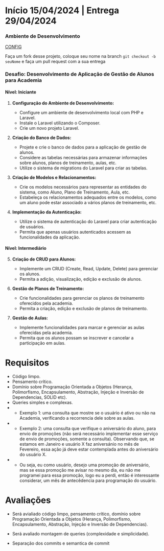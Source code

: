 # Início 15/04/2024 | Entrega 29/04/2024

### Ambiente de Desenvolvimento
[CONFIG](./CONFIG.md)

Faça um fork desse projeto, coloque seu nome na branch `git checkout -b seuNome` e faça um pull request com a sua entrega

### Desafio: Desenvolvimento de Aplicação de Gestão de Alunos para Academia

#### Nível: Iniciante

1.  **Configuração do Ambiente de Desenvolvimento:**
    
    -   Configure um ambiente de desenvolvimento local com PHP e Laravel.
    -   Instale o Laravel utilizando o Composer.
    -   Crie um novo projeto Laravel.
2.  **Criação do Banco de Dados:**
    
    -   Projete e crie o banco de dados para a aplicação de gestão de alunos.
    -   Considere as tabelas necessárias para armazenar informações sobre alunos, planos de treinamento, aulas, etc.
    -   Utilize o sistema de migrations do Laravel para criar as tabelas.
3.  **Criação de Modelos e Relacionamentos:**
    
    -   Crie os modelos necessários para representar as entidades do sistema, como Aluno, Plano de Treinamento, Aula, etc.
    -   Estabeleça os relacionamentos adequados entre os modelos, como um aluno pode estar associado a vários planos de treinamento, etc.
4.  **Implementação da Autenticação:**
    
    -   Utilize o sistema de autenticação do Laravel para criar autenticação de usuários.
    -   Permita que apenas usuários autenticados acessem as funcionalidades da aplicação.

#### Nível: Intermediário

5.  **Criação de CRUD para Alunos:**
    
    -   Implemente um CRUD (Create, Read, Update, Delete) para gerenciar os alunos.
    -   Permita a adição, visualização, edição e exclusão de alunos.
6.  **Gestão de Planos de Treinamento:**
    
    -   Crie funcionalidades para gerenciar os planos de treinamento oferecidos pela academia.
    -   Permita a criação, edição e exclusão de planos de treinamento.
7.  **Gestão de Aulas:**
    
    -   Implemente funcionalidades para marcar e gerenciar as aulas oferecidas pela academia.
    -   Permita que os alunos possam se inscrever e cancelar a participação em aulas.

# Requisitos
* Código limpo.
* Pensamento crítico.
* Domínio sobre Programação Orientada a Objetos (Herança, Polimorfismo, Encapsulamento, Abstração, Injeção e Inversão de Dependencias, SOLID etc).
* Queries simples e complexas.
* * Exemplo 1: uma consulta que mostre se o usuário é ativo ou não na Academia, verificando a recorrencia dele sobre as aulas.
* * Exemplo 2: uma consulta que verifique o aniversário do aluno, para envio de promoções (não será necessário implementar esse serviço de envio de promoções, somente a consulta). Observando que, se estamos em Janeiro e usuário X faz aniversánio no mês de Fevereiro, essa ação já deve estar contemplada antes do aniversário do usuário X.
* * Ou seja, eu como usuário, desejo uma promoção de aniversário, mas se essa promoção me avisar no mesmo dia, eu não me programei para essa promoção, logo eu a perdi, então é interessante considerar, um mês de antecêdencia para programação do usuário.

# Avaliações
* Será avialiado código limpo, pensamento crítico, domínio sobre Programação Orientada a Objetos (Herança, Polimorfismo, Encapsulamento, Abstração, Injeção e Inversão de Dependencias).

* Será avaliado montagem de queries (complexidade e simplicidade).

* Separação dos commits e semantica de commit
